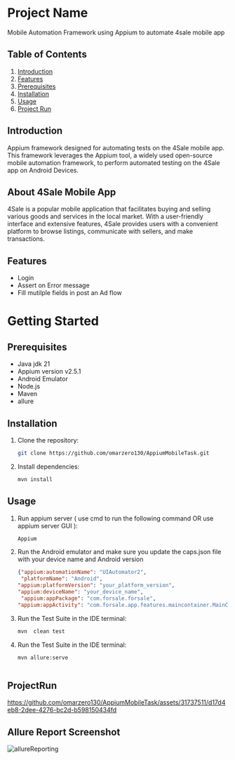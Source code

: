 # Project Name

Mobile Automation Framework using Appium to automate 4sale mobile app 

## Table of Contents

1. [Introduction](#introduction)
2. [Features](#features)
3. [Prerequisites](#prerequisites)
4. [Installation](#installation)
5. [Usage](#usage)
6. [Project Run](#ProjectRun)


## Introduction

Appium framework designed for automating tests on the 4Sale mobile app. This framework leverages the Appium tool, a widely used open-source mobile automation framework, to perform automated testing on the 4Sale app on Android Devices.


## About 4Sale Mobile App

4Sale is a popular mobile application that facilitates buying and selling various goods and services in the local market. With a user-friendly interface and extensive features, 4Sale provides users with a convenient platform to browse listings, communicate with sellers, and make transactions.

## Features

- Login
- Assert on Error message
- Fill mutilple fields in post an Ad flow

# Getting Started

## Prerequisites

* Java jdk 21
* Appium version v2.5.1
* Android Emulator
* Node.js
* Maven
* allure
  


## Installation

1. Clone the repository:
   
   ```bash
   git clone https://github.com/omarzero130/AppiumMobileTask.git

2. Install dependencies:
  
   ```bash
   mvn install

## Usage

1. Run appium server ( use cmd to run the following command OR use appium server GUI ):

   ```bash
   Appium

2. Run the Android emulator and make sure you update the caps.json file with your device name and Android version 

   ```json
   {"appium:automationName": "UIAutomator2",
    "platformName": "Android",
   "appium:platformVersion": "your_platform_version",
   "appium:deviceName": "your_device_name",
    "appium:appPackage": "com.forsale.forsale",
   "appium:appActivity": "com.forsale.app.features.maincontainer.MainContainerActivity"}
    ```

3. Run the Test Suite in the IDE terminal:
   
   ```bash
   mvn  clean test

4. Run the Test Suite in the IDE terminal:
   
   ```bash
   mvn allure:serve   

   

## ProjectRun

  https://github.com/omarzero130/AppiumMobileTask/assets/31737511/d17d4eb8-2dee-4276-bc2d-b598150434fd


## Allure Report Screenshot

 ![allureReporting](https://github.com/omarzero130/AppiumMobileTask/assets/31737511/90c93eb2-a569-4a62-b9e7-0f3cea25eafb)




